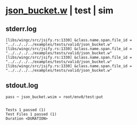 # [json_bucket.w](../../../../../examples/tests/valid/json_bucket.w) | test | sim

## stderr.log
```log
[libs/wingc/src/jsify.rs:1330] &class.name.span.file_id = "../../../../examples/tests/valid/json_bucket.w"
[libs/wingc/src/jsify.rs:1330] &class.name.span.file_id = "../../../../examples/tests/valid/json_bucket.w"
[libs/wingc/src/jsify.rs:1330] &class.name.span.file_id = "../../../../examples/tests/valid/json_bucket.w"
[libs/wingc/src/jsify.rs:1330] &class.name.span.file_id = "../../../../examples/tests/valid/json_bucket.w"
```

## stdout.log
```log
pass ─ json_bucket.wsim » root/env0/test:put
 
 
Tests 1 passed (1)
Test Files 1 passed (1)
Duration <DURATION>
```

